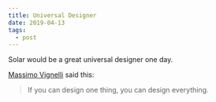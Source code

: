 ```yaml
---
title: Universal Designer
date: 2019-04-13
tags:
  - post
---
```

Solar would be a great universal designer one day.

[Massimo Vignelli](https://en.wikipedia.org/wiki/Massimo_Vignelli) said this:

> If you can design one thing, you can design everything.


